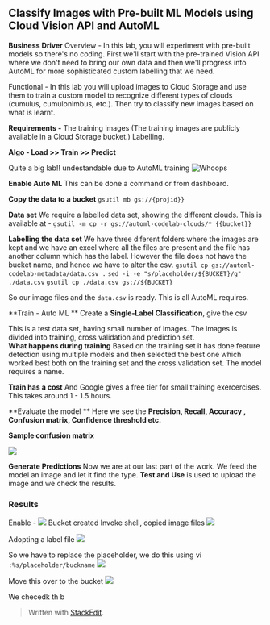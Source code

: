 ## Classify Images with Pre-built ML Models using Cloud Vision API and AutoML

**Business Driver**
Overview - In this lab, you will experiment with pre-built models so there's no coding. First we'll start with the pre-trained Vision API where we don't need to bring our own data and then we'll progress into AutoML for more sophisticated custom labelling that we need.

Functional - In this lab you will upload images to Cloud Storage and use them to train a custom model to recognize different types of clouds (cumulus, cumulonimbus, etc.). Then try to classify new images based on what is learnt. 

**Requirements -**  The training images (The training images are publicly available in a Cloud Storage bucket.) Labelling. 

**Algo - Load >> Train >> Predict**

Quite a big lab!! undestandable due to AutoML training
![Whoops](https://i.imgur.com/qP8vnP6.png)

**Enable Auto ML**
This can be done a command or from dashboard. 

**Copy the data to a bucket**
`gsutil mb gs://{projid}}`

**Data set**
We require a labelled data set, showing the different clouds. This is available at  - `gsutil -m cp -r gs://automl-codelab-clouds/* {{bucket}}`

**Labelling the data set**
We have three diferent folders where the images are kept and we have an excel where all the files are present and the file has another column which has the label. However the file does not have the bucket name, and hence we have to alter the csv. 
`gsutil cp gs://automl-codelab-metadata/data.csv .`
`sed -i -e "s/placeholder/${BUCKET}/g" ./data.csv`
`gsutil cp ./data.csv gs://${BUCKET}`

So our image files and the `data.csv` 	is ready. This is all AutoML requires.

**Train - Auto ML **
Create a **Single-Label Classification**, give the csv

This is a test data set,  having small number of images. The images is divided into training, cross validation and prediction set.   
**What happens during training** Based on the training set it has done feature detection using multiple models and then selected the best one which worked best both on the training set and the cross validation set.  The model requires a name. 

**Train has a cost**
And Google gives a free tier for small training exercercises. This takes around 1 - 1.5 hours. 

**Evaluate the model **
Here we see the **Precision, Recall, Accuracy , Confusion matrix, Confidence threshold etc.**

**Sample confusion matrix** 

![](https://i.imgur.com/h1tinYL.png)


**Generate Predictions**
Now we are at our last part of the work. We feed the model an image and let it find the type.  **Test and Use** is used to upload the image and we check the results. 

### Results
Enable -
![](https://i.imgur.com/hk1ZyyH.png)
Bucket created
Invoke shell, copied image files
![](https://i.imgur.com/hVrrdzl.png)

Adopting a label file
![](https://i.imgur.com/3cQ3dbJ.png)

So we have to replace the placeholder, we do this using vi
`:%s/placeholder/buckname`
![](https://i.imgur.com/A7QzYe4.png)

Move this over to the bucket
![](https://i.imgur.com/YG7avDL.png)

 We checedk th b
![]()
![]()
![]()
![]()
![]()
![]()
![]()
![]()
![]()
![]()
![]()
![]()
![]()

> Written with [StackEdit](https://stackedit.io/).
<!--stackedit_data:
eyJoaXN0b3J5IjpbLTM2NzM2NzgyNSwtMTkxMjQ0MDYyMywxMD
k0MTg3MTg3LDExMjU3NTg4NzcsMjU3MTQyNzM2LDE4MTkzMTk4
NDQsMjI4MzQ4MDg1LDE2MDQwMzE3ODEsLTc2NDQ4NzMxNCw4MD
kzNjI5MiwtMTQ2NzA4NjY1MSwtMjA3MzcxMTcxXX0=
-->